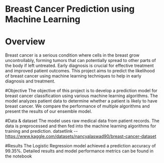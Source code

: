 # Breast Cancer Prediction using Machine Learning

# Overview
Breast cancer is a serious condition where cells in the breast grow uncontrollably, forming tumors that can potentially spread to other parts of the body if left untreated. Early diagnosis is crucial for effective treatment and improved patient outcomes. This project aims to predict the likelihood of breast cancer using machine learning techniques to help in early diagnosis and treatment.

#Objective
The objective of this project is to develop a prediction model for breast cancer classification using various machine learning algorithms. The model analyzes patient data to determine whether a patient is likely to have breast cancer. We compare the performance of multiple algorithms and present the results of our ensemble model.

#Data & dataset
The model uses raw medical data from patient records. The data is preprocessed and then fed into the machine learning algorithms for training and prediction.
datsetlink --https://www.kaggle.com/datasets/nancyalaswad90/breast-cancer-dataset

#Results
The Logistic Regression model achieved a prediction accuracy of 99.35%. Detailed results and model performance metrics can be found in the notebook
